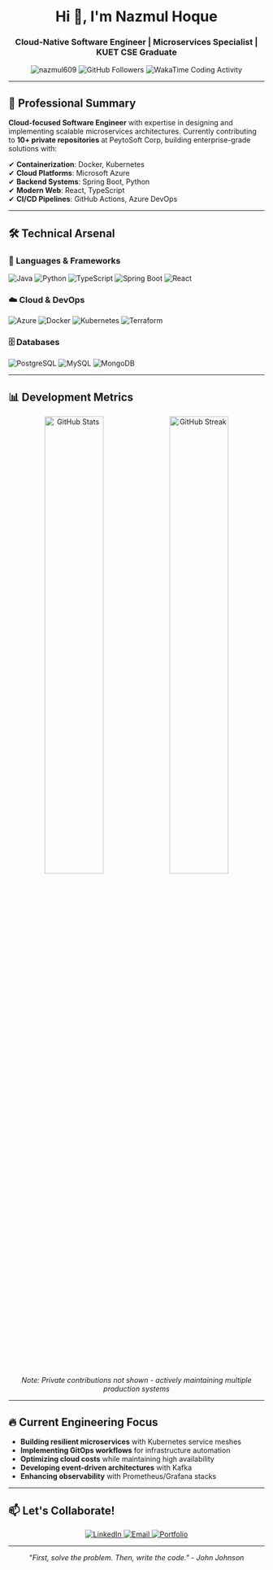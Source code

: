 <h1 align="center">Hi 👋, I'm Nazmul Hoque</h1>
<h3 align="center">Cloud-Native Software Engineer | Microservices Specialist | KUET CSE Graduate</h3>

<p align="center">
  <img src="https://komarev.com/ghpvc/?username=nazmul609&label=Profile%20views&color=0e75b6&style=flat" alt="nazmul609" /> 
  <img src="https://img.shields.io/github/followers/nazmul609?label=Follow" alt="GitHub Followers" />
  <img src="https://wakatime.com/badge/user/your-wakatime-id.svg" alt="WakaTime Coding Activity" />
</p>

---

## 🚀 Professional Summary

**Cloud-focused Software Engineer** with expertise in designing and implementing scalable microservices architectures. Currently contributing to **10+ private repositories** at PeytoSoft Corp, building enterprise-grade solutions with:

✔ **Containerization**: Docker, Kubernetes  
✔ **Cloud Platforms**: Microsoft Azure  
✔ **Backend Systems**: Spring Boot, Python  
✔ **Modern Web**: React, TypeScript  
✔ **CI/CD Pipelines**: GitHub Actions, Azure DevOps  

---

## 🛠 Technical Arsenal

### 🔧 Languages & Frameworks
<p>
  <img src="https://img.shields.io/badge/Java-ED8B00?style=for-the-badge&logo=openjdk&logoColor=white" alt="Java"/>
  <img src="https://img.shields.io/badge/Python-3776AB?style=for-the-badge&logo=python&logoColor=white" alt="Python"/>
  <img src="https://img.shields.io/badge/TypeScript-007ACC?style=for-the-badge&logo=typescript&logoColor=white" alt="TypeScript"/>
  <img src="https://img.shields.io/badge/Spring_Boot-6DB33F?style=for-the-badge&logo=spring&logoColor=white" alt="Spring Boot"/>
  <img src="https://img.shields.io/badge/React-20232A?style=for-the-badge&logo=react&logoColor=61DAFB" alt="React"/>
</p>

### ☁️ Cloud & DevOps
<p>
  <img src="https://img.shields.io/badge/Azure-0089D6?style=for-the-badge&logo=microsoft-azure&logoColor=white" alt="Azure"/>
  <img src="https://img.shields.io/badge/Docker-2496ED?style=for-the-badge&logo=docker&logoColor=white" alt="Docker"/>
  <img src="https://img.shields.io/badge/Kubernetes-326CE5?style=for-the-badge&logo=kubernetes&logoColor=white" alt="Kubernetes"/>
  <img src="https://img.shields.io/badge/Terraform-7B42BC?style=for-the-badge&logo=terraform&logoColor=white" alt="Terraform"/>
</p>

### 🗄️ Databases
<p>
  <img src="https://img.shields.io/badge/PostgreSQL-4169E1?style=for-the-badge&logo=postgresql&logoColor=white" alt="PostgreSQL"/>
  <img src="https://img.shields.io/badge/MySQL-4479A1?style=for-the-badge&logo=mysql&logoColor=white" alt="MySQL"/>
  <img src="https://img.shields.io/badge/MongoDB-47A248?style=for-the-badge&logo=mongodb&logoColor=white" alt="MongoDB"/>
</p>

---

## 📊 Development Metrics

<p align="center">
  <!-- GitHub Stats -->
  <img width="48%" src="https://github-readme-stats.vercel.app/api?username=nazmul609&show_icons=true&theme=radical&count_private=true" alt="GitHub Stats" />
  <img width="48%" src="https://github-readme-streak-stats.herokuapp.com/?user=nazmul609&theme=radical" alt="GitHub Streak" />
</p>

<p align="center">
  <i>Note: Private contributions not shown - actively maintaining multiple production systems</i>
</p>

---

## 🔥 Current Engineering Focus

- **Building resilient microservices** with Kubernetes service meshes
- **Implementing GitOps workflows** for infrastructure automation
- **Optimizing cloud costs** while maintaining high availability
- **Developing event-driven architectures** with Kafka
- **Enhancing observability** with Prometheus/Grafana stacks

---

## 📫 Let's Collaborate!

<p align="center">
  <a href="https://linkedin.com/in/your-profile" target="_blank">
    <img src="https://img.shields.io/badge/LinkedIn-0A66C2?style=for-the-badge&logo=linkedin&logoColor=white" alt="LinkedIn"/>
  </a>
  <a href="mailto:your.professional@email.com">
    <img src="https://img.shields.io/badge/Email-EA4335?style=for-the-badge&logo=gmail&logoColor=white" alt="Email"/>
  </a>
  <a href="https://your-portfolio.com" target="_blank">
    <img src="https://img.shields.io/badge/Portfolio-4285F4?style=for-the-badge&logo=google-chrome&logoColor=white" alt="Portfolio"/>
  </a>
</p>

---

<p align="center">
  <i>"First, solve the problem. Then, write the code." - John Johnson</i>
</p>
